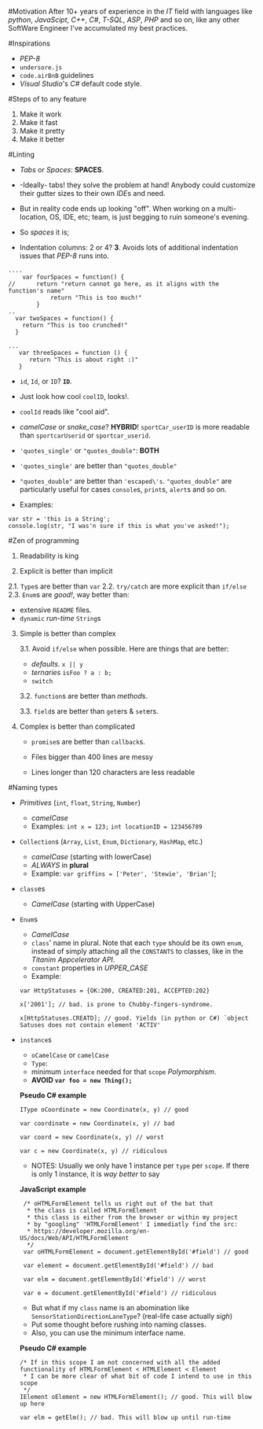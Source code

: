 #Motivation
After 10+ years of experience in the *IT* field with languages like *python*, *JavaScipt*, *C++*, *C#*, *T-SQL*, *ASP*, *PHP* and so on, like any other SoftWare Engineer I've accumulated my best practices.

#Inspirations
 - *PEP-8*
 - `undersore.js`
 - `code.airBnB` guidelines
 - *Visual Studio*'s *C#* default code style.

#Steps of to any feature
1. Make it work
2. Make it fast
3. Make it pretty
4. Make it better

#Linting
 - *Tabs* or *Spaces*: **SPACES**. 
  - -Ideally- tabs! they solve the problem at hand! Anybody could customize their gutter sizes to their own *IDE*s and need.
  - But in reality code ends up looking "off". When working on a multi-location, OS, IDE, etc; team, is just begging to ruin someone's evening.
  - So *spaces* it is;
  
 - Indentation columns: 2 or 4? **3**. Avoids lots of additional indentation issues that *PEP-8* runs into.
  ```
  ....
      var fourSpaces = function() {
  //      return "return cannot go here, as it aligns with the function's name"
              return "This is too much!"
          }
  ..
    var twoSpaces = function() {
      return "This is too crunched!"
    }

  ...
     var threeSpaces = function () {
        return "This is about right :)"
     }
  ```

 - `id`, `Id`, or `ID`? **`ID`**. 
  - Just look how cool  `coolID`, looks!.
  - `coolId` reads like "cool aid".

 - *camelCase* or *snake_case*? **HYBRID**! `sportCar_userID` is more readable than `sportcarUserid` or `sportcar_userid`. 
 - `'quotes_single'` or `"quotes_double"`: **BOTH**
  - `'quotes_single'` are better than `"quotes_double"`
  - `"quotes_double"` are better than `'escaped\'s`. `"quotes_double"` are particularly useful for cases `console`s, `print`s, `alert`s and so on.
  - Examples:
  ```
  var str = 'this is a String';
  console.log(str, "I was'n sure if this is what you've asked!");
  ```
  

#Zen of programming
1. Readability is king

2. Explicit is better than implicit

  2.1. `Type`s are better than `var`
  2.2. `try/catch` are more explicit than `if/else`
  2.3. `Enum`s are *good!*, way better than:
   - extensive `README` files.
   - `dynamic` *run-time* `String`s 


3. Simple is better than complex

   3.1. Avoid `if/else` when possible. Here are things that are better:
   
      - *defaults*. `x || y`
      - *ternaries* `isFoo ? a : b;`
      - `switch` 

   3.2. `function`s are better than *method*s.

   3.3. `field`s are better than `get`ers & `set`ers.



4. Complex is better than complicated

   - `promise`s are better than `callback`s.

   - Files bigger than 400 lines are messy

   - Lines longer than 120 characters are less readable


#Naming types
- *Primitives* (`int`, `float`, `String`, `Number`)
   - *camelCase*
   - Examples:
     `int x = 123;`
     `int locationID = 123456789`

- `Collection`s (`Array`, `List`, `Enum`, `Dictionary`, `HashMap`, etc.)
   - *camelCase* (starting with lowerCase)
   - *ALWAYS* in **plural**
   - Example: `var griffins = ['Peter', 'Stewie', 'Brian']`;

- `class`es
  - *CamelCase* (starting with UpperCase)

- `Enum`s
   - *CamelCase*
   - `class`' name in plural. Note that each `type` should be its own `enum`, instead of simply attaching all the `CONSTANTS` to classes, like in the *Titanim Appcelerator API*.
   - `constant` properties in *UPPER_CASE*
   - Example: 
    ```
    var HttpStatuses = {OK:200, CREATED:201, ACCEPTED:202}
    
    x['2001']; // bad. is prone to Chubby-fingers-syndrome. 

    x[HttpStatuses.CREATD]; // good. Yields (in python or C#) `object Satuses does not contain element 'ACTIV'
    ```


- `instance`s
  - `oCamelCase` or `camelCase`
  - `Type`: 
   - minimum `interface` needed for that `scope` *Polymorphism*.
   - **AVOID `var foo = new Thing();`**

   **Pseudo C# example**
   ```
   IType oCoordinate = new Coordinate(x, y) // good
   
   var coordinate = new Coordinate(x, y) // bad
   
   var coord = new Coordinate(x, y) // worst
   
   var c = new Coordinate(x, y) // ridiculous
   ```

   
  - NOTES: Usually we only have 1 instance per `type` per `scope`. If there is only 1 instance, it is *way better* to say 
  
   **JavaScript example**
   ```
    /* oHTMLFormElement tells us right out of the bat that
     * the class is called HTMLFormElement
     * this class is either from the browser or within my project
     * by "googling" 'HTMLFormElement' I immediatly find the src: 
     * https://developer.mozilla.org/en-US/docs/Web/API/HTMLFormElement
     */
    var oHTMLFormElement = document.getElementById('#field') // good

    var element = document.getElementById('#field') // bad

    var elm = document.getElementById('#field') // worst

    var e = document.getElementById('#field') // ridiculous
    ```

  - But what if my `class` name is an abomination like `SensorStationDirectionLaneType`? (real-life case actually *sigh*)
   - Put some thought before rushing into naming classes.
   - Also, you can use the minimum interface name.

   **Pseudo C# example**
   ```
   /* If in this scope I am not concerned with all the added functionality of HTMLFormElement < HTMLElement < Element
    * I can be more clear of what bit of code I intend to use in this scope
    */
   IElement oElement = new HTMLFormElement(); // good. This will blow up here
   
   var elm = getElm(); // bad. This will blow up until run-time
   ```
